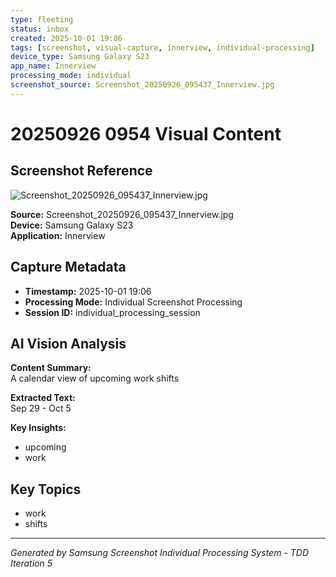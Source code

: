 ```yaml
---
type: fleeting
status: inbox
created: 2025-10-01 19:06
tags: [screenshot, visual-capture, innerview, individual-processing]
device_type: Samsung Galaxy S23
app_name: Innerview
processing_mode: individual
screenshot_source: Screenshot_20250926_095437_Innerview.jpg
---
```


# 20250926 0954 Visual Content
## Screenshot Reference

![Screenshot_20250926_095437_Innerview.jpg](/Users/thaddius/Library/CloudStorage/OneDrive-Personal/backlog/Pictures/Screenshots/Screenshot_20250926_095437_Innerview.jpg)

**Source:** Screenshot_20250926_095437_Innerview.jpg  
**Device:** Samsung Galaxy S23  
**Application:** Innerview  

## Capture Metadata

- **Timestamp:** 2025-10-01 19:06
- **Processing Mode:** Individual Screenshot Processing
- **Session ID:** individual_processing_session

## AI Vision Analysis

**Content Summary:**  
A calendar view of upcoming work shifts

**Extracted Text:**  
Sep 29 - Oct 5

**Key Insights:**  
- upcoming
- work

## Key Topics

- work
- shifts

---

*Generated by Samsung Screenshot Individual Processing System - TDD Iteration 5*

